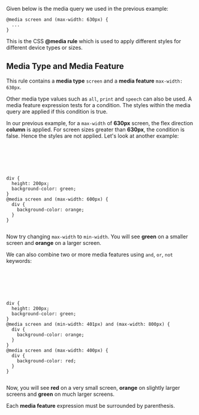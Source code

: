 Given below is the
media query we used in
the previous example:

```
@media screen and (max-width: 630px) {
  ...
}
```

This is the CSS **@media rule**
which is used to apply different
styles for different device types or sizes.

## Media Type and Media Feature

This rule contains a **media type** `screen`
and
a **media feature** `max-width: 630px`.

Other media type values such as `all`,
`print` and `speech` can also be used.
A media feature expression
tests for a condition. The styles within
the media query are applied
if this condition is true.

In our previous example, for a `max-width`
of **630px** screen, the flex direction
**column** is applied. For screen sizes
greater than **630px**, the condition is
false. Hence the styles are not applied.
Let's look at another example:

<codeblock language="css" type="lesson">
<code>
<panel language="html">
<div>
</div>
</panel>
<panel language="css">
div {
  height: 200px;
  background-color: green;
}
@media screen and (max-width: 600px) {
  div {
    background-color: orange;
  }
}
</panel>
</code>
</codeblock>

Now try changing `max-width` to
`min-width`. You will see
**green** on a smaller screen and
**orange** on a larger screen.

We can also combine two
or more media features
using `and`, `or`, `not` keywords:

<codeblock language="css" type="lesson">
<code>
<panel language="html">
<div>
</div>
</panel>
<panel language="css">
div {
  height: 200px;
  background-color: green;
}
@media screen and (min-width: 401px) and (max-width: 800px) {
  div {
    background-color: orange;
  }
}
@media screen and (max-width: 400px) {
  div {
    background-color: red;
  }
}
</panel>
</code>
</codeblock>

Now, you will see
**red** on a very small screen,
**orange** on slightly larger screens
and **green** on much larger screens.

Each **media feature**
expression must be surrounded
by parenthesis.
